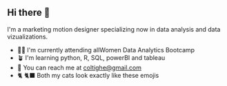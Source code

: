 ## Hi there 👋

I'm a marketing motion designer specializing now in data analysis and data vizualizations.

- 👩‍💻 I'm currently attending allWomen Data Analytics Bootcamp
- 🪴 I'm learning python, R, SQL, powerBI and tableau
- 💌 You can reach me at coltighe@gmail.com
- 🐈 :black_cat: Both my cats look exactly like these emojis
<!--
**colleentie/colleentie** is a ✨ _special_ ✨ repository because its `README.md` (this file) appears on your GitHub profile.

Here are some ideas to get you started:

- 🔭 I’m currently working on ...
- 🌱 I’m currently learning ...
- 👯 I’m looking to collaborate on ...
- 🤔 I’m looking for help with ...
- 💬 Ask me about ...
- 📫 How to reach me: ...
- 😄 Pronouns: ...
- ⚡ Fun fact: ...
-->
